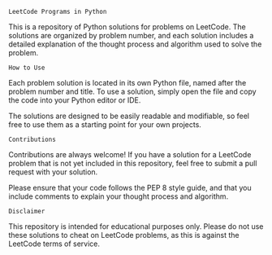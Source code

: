 `LeetCode Programs in Python`

This is a repository of Python solutions for problems on LeetCode. The solutions are organized by problem number, and each solution includes a detailed explanation of the thought process and algorithm used to solve the problem.

`How to Use`

Each problem solution is located in its own Python file, named after the problem number and title. To use a solution, simply open the file and copy the code into your Python editor or IDE.

The solutions are designed to be easily readable and modifiable, so feel free to use them as a starting point for your own projects.

`Contributions`

Contributions are always welcome! If you have a solution for a LeetCode problem that is not yet included in this repository, feel free to submit a pull request with your solution.

Please ensure that your code follows the PEP 8 style guide, and that you include comments to explain your thought process and algorithm.

`Disclaimer`

This repository is intended for educational purposes only. Please do not use these solutions to cheat on LeetCode problems, as this is against the LeetCode terms of service.
